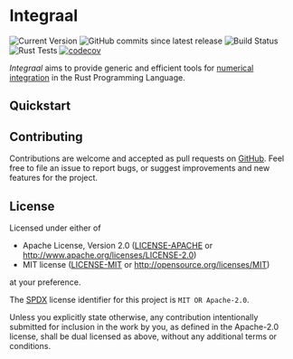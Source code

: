 # Integraal

![Current Version](https://img.shields.io/crates/v/integraal?label=latest%20release)
![GitHub commits since latest release](https://img.shields.io/github/commits-since/imrn99/integraal/latest)
![Build Status](https://github.com/imrn99/integraal/actions/workflows/build.yml/badge.svg)
![Rust Tests](https://github.com/imrn99/integraal/actions/workflows/rust-test.yml/badge.svg)
[![codecov](https://codecov.io/gh/imrn99/integraal/graph/badge.svg?token=YNIE4B0ZXS)](https://codecov.io/gh/imrn99/integraal)

*Integraal* aims to provide generic and efficient tools for [numerical integration][NI] in the Rust Programming
Language.

[NI]: https://en.wikipedia.org/wiki/Numerical_integration

## Quickstart

## Contributing

Contributions are welcome and accepted as pull requests on [GitHub][GH]. Feel free to file an issue to report bugs,
or suggest improvements and new features for the project.

[GH]: https://github.com/imrn99/integraal

## License

Licensed under either of

* Apache License, Version 2.0
  ([LICENSE-APACHE](LICENSE-APACHE) or http://www.apache.org/licenses/LICENSE-2.0)
* MIT license
  ([LICENSE-MIT](LICENSE-MIT) or http://opensource.org/licenses/MIT)

at your preference.

The [SPDX](https://spdx.dev) license identifier for this project is `MIT OR Apache-2.0`.

Unless you explicitly state otherwise, any contribution intentionally submitted
for inclusion in the work by you, as defined in the Apache-2.0 license, shall be
dual licensed as above, without any additional terms or conditions.